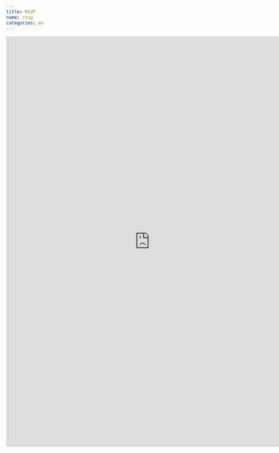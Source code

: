 ```yaml
---
title: RSVP
name: rsvp
categories: en
---
```


<iframe
src="https://docs.google.com/forms/d/1jffrPiXqu4dx0vcw2bGp2oxr3_SWg31ify84qwyMvNA/viewform?embedded=true"
width="770" height="1100" frameborder="0" marginheight="0"
marginwidth="0">Loading...</iframe>
